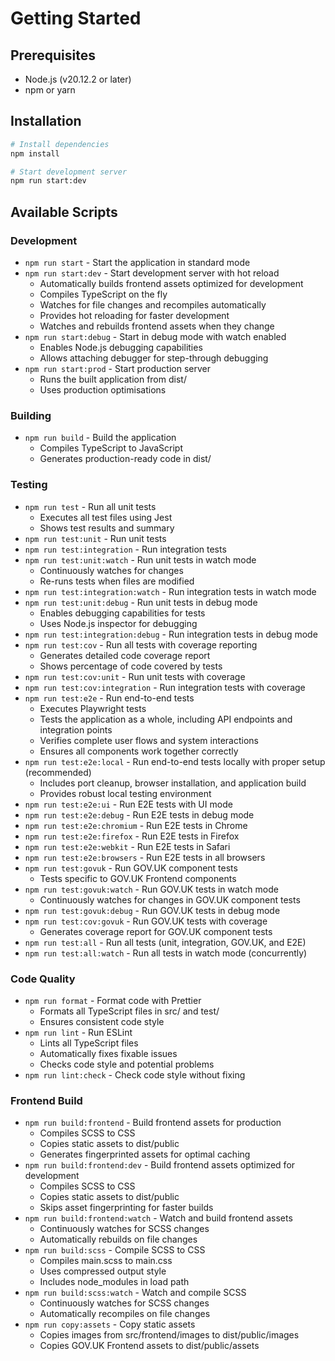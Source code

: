 # Getting Started

## Prerequisites

- Node.js (v20.12.2 or later)
- npm or yarn

## Installation

```bash
# Install dependencies
npm install

# Start development server
npm run start:dev
```

## Available Scripts

### Development
- `npm run start` - Start the application in standard mode
- `npm run start:dev` - Start development server with hot reload
  - Automatically builds frontend assets optimized for development
  - Compiles TypeScript on the fly
  - Watches for file changes and recompiles automatically
  - Provides hot reloading for faster development
  - Watches and rebuilds frontend assets when they change
- `npm run start:debug` - Start in debug mode with watch enabled
  - Enables Node.js debugging capabilities
  - Allows attaching debugger for step-through debugging
- `npm run start:prod` - Start production server
  - Runs the built application from dist/
  - Uses production optimisations

### Building
- `npm run build` - Build the application
  - Compiles TypeScript to JavaScript
  - Generates production-ready code in dist/

### Testing
- `npm run test` - Run all unit tests
  - Executes all test files using Jest
  - Shows test results and summary
- `npm run test:unit` - Run unit tests
- `npm run test:integration` - Run integration tests
- `npm run test:unit:watch` - Run unit tests in watch mode
  - Continuously watches for changes
  - Re-runs tests when files are modified
- `npm run test:integration:watch` - Run integration tests in watch mode
- `npm run test:unit:debug` - Run unit tests in debug mode
  - Enables debugging capabilities for tests
  - Uses Node.js inspector for debugging
- `npm run test:integration:debug` - Run integration tests in debug mode
- `npm run test:cov` - Run all tests with coverage reporting
  - Generates detailed code coverage report
  - Shows percentage of code covered by tests
- `npm run test:cov:unit` - Run unit tests with coverage
- `npm run test:cov:integration` - Run integration tests with coverage
- `npm run test:e2e` - Run end-to-end tests
  - Executes Playwright tests
  - Tests the application as a whole, including API endpoints and integration points
  - Verifies complete user flows and system interactions
  - Ensures all components work together correctly
- `npm run test:e2e:local` - Run end-to-end tests locally with proper setup (recommended)
  - Includes port cleanup, browser installation, and application build
  - Provides robust local testing environment
- `npm run test:e2e:ui` - Run E2E tests with UI mode
- `npm run test:e2e:debug` - Run E2E tests in debug mode
- `npm run test:e2e:chromium` - Run E2E tests in Chrome
- `npm run test:e2e:firefox` - Run E2E tests in Firefox
- `npm run test:e2e:webkit` - Run E2E tests in Safari
- `npm run test:e2e:browsers` - Run E2E tests in all browsers
- `npm run test:govuk` - Run GOV.UK component tests
  - Tests specific to GOV.UK Frontend components
- `npm run test:govuk:watch` - Run GOV.UK tests in watch mode
  - Continuously watches for changes in GOV.UK component tests
- `npm run test:govuk:debug` - Run GOV.UK tests in debug mode
- `npm run test:cov:govuk` - Run GOV.UK tests with coverage
  - Generates coverage report for GOV.UK component tests
- `npm run test:all` - Run all tests (unit, integration, GOV.UK, and E2E)
- `npm run test:all:watch` - Run all tests in watch mode (concurrently)

### Code Quality
- `npm run format` - Format code with Prettier
  - Formats all TypeScript files in src/ and test/
  - Ensures consistent code style
- `npm run lint` - Run ESLint
  - Lints all TypeScript files
  - Automatically fixes fixable issues
  - Checks code style and potential problems
- `npm run lint:check` - Check code style without fixing

### Frontend Build
- `npm run build:frontend` - Build frontend assets for production
  - Compiles SCSS to CSS
  - Copies static assets to dist/public
  - Generates fingerprinted assets for optimal caching
- `npm run build:frontend:dev` - Build frontend assets optimized for development
  - Compiles SCSS to CSS
  - Copies static assets to dist/public
  - Skips asset fingerprinting for faster builds
- `npm run build:frontend:watch` - Watch and build frontend assets
  - Continuously watches for SCSS changes
  - Automatically rebuilds on file changes
- `npm run build:scss` - Compile SCSS to CSS
  - Compiles main.scss to main.css
  - Uses compressed output style
  - Includes node_modules in load path
- `npm run build:scss:watch` - Watch and compile SCSS
  - Continuously watches for SCSS changes
  - Automatically recompiles on file changes
- `npm run copy:assets` - Copy static assets
  - Copies images from src/frontend/images to dist/public/images
  - Copies GOV.UK Frontend assets to dist/public/assets 